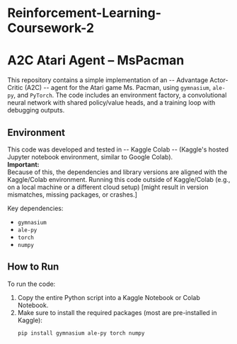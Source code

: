 # Reinforcement-Learning-Coursework-2

# A2C Atari Agent – MsPacman

This repository contains a simple implementation of an -- Advantage Actor-Critic (A2C) -- agent for the Atari game Ms. Pacman, using `gymnasium`, `ale-py`, and `PyTorch`. The code includes an environment factory, a convolutional neural network with shared policy/value heads, and a training loop with debugging outputs.

## Environment

This code was developed and tested in -- Kaggle Colab -- (Kaggle's hosted Jupyter notebook environment, similar to Google Colab).  
**Important:**  
Because of this, the dependencies and library versions are aligned with the Kaggle/Colab environment. Running this code outside of Kaggle/Colab (e.g., on a local machine or a different cloud setup) [might result in version mismatches, missing packages, or crashes.]

Key dependencies:
- `gymnasium`
- `ale-py`
- `torch`
- `numpy`

## How to Run

To run the code:
1. Copy the entire Python script into a Kaggle Notebook or Colab Notebook.
2. Make sure to install the required packages (most are pre-installed in Kaggle):
   ```bash
   pip install gymnasium ale-py torch numpy
